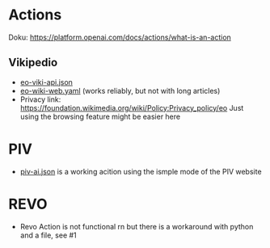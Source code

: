 # Actions
Doku: https://platform.openai.com/docs/actions/what-is-an-action

## Vikipedio
* [eo-viki-api.json](https://github.com/parolteknologio/EsperantoGPT/blob/main/actions/eo-viki-api.json)
* [eo-wiki-web.yaml](https://github.com/parolteknologio/EsperantoGPT/blob/main/actions/eo-wiki-web.yaml) (works reliably, but not with long articles)
* Privacy link: https://foundation.wikimedia.org/wiki/Policy:Privacy_policy/eo
Just using the browsing feature might be easier here
  
# PIV
* [piv-ai.json](https://github.com/parolteknologio/EsperantoGPT/blob/main/actions/piv-ai.json) is a working acition using the ismple mode of the PIV website

# REVO
* Revo Action is not functional rn but there is a workaround with python and a file, see #1
